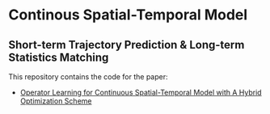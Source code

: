 # Continous Spatial-Temporal Model

## Short-term Trajectory Prediction & Long-term Statistics Matching


This repository contains the code for the paper:
- [Operator Learning for Continuous Spatial-Temporal Model with A Hybrid Optimization Scheme](https://arxiv.org/abs/2311.11798)
